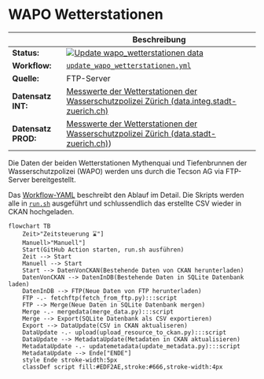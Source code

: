 WAPO Wetterstationen
====================

||Beschreibung|
|---|---|
|**Status:**| [![Update wapo_wetterstationen data](https://github.com/opendatazurich/opendatazurich.github.io/actions/workflows/update_wapo_wetterstationen.yml/badge.svg)](https://github.com/opendatazurich/opendatazurich.github.io/actions/workflows/update_wapo_wetterstationen.yml)|
|**Workflow:**|[`update_wapo_wetterstationen.yml`](https://github.com/opendatazurich/opendatazurich.github.io/blob/master/.github/workflows/update_wapo_wetterstationen.yml)|
|**Quelle:**| FTP-Server
|**Datensatz INT:**|[Messwerte der Wetterstationen der Wasserschutzpolizei Zürich (data.integ.stadt-zuerich.ch)](https://data.integ.stadt-zuerich.ch/dataset/sid_wapo_wetterstationen)|
|**Datensatz PROD:**|[Messwerte der Wetterstationen der Wasserschutzpolizei Zürich (data.stadt-zuerich.ch)](https://data.stadt-zuerich.ch/dataset/sid_wapo_wetterstationen))|

Die Daten der beiden Wetterstationen Mythenquai und Tiefenbrunnen der Wasserschutzpolizei (WAPO) werden uns durch die Tecson AG via FTP-Server bereitgestellt.

Das [Workflow-YAML](https://github.com/opendatazurich/opendatazurich.github.io/blob/master/.github/workflows/update_wapo_wetterstationen.yml) beschreibt den Ablauf im Detail.
Die Skripts werden alle in [`run.sh`](https://github.com/opendatazurich/opendatazurich.github.io/blob/master/automation/wapo_wetterstationen/run.sh) ausgeführt und schlussendlich das erstellte CSV wieder in CKAN hochgeladen.

```mermaid
flowchart TB
    Zeit>"Zeitsteuerung ⌛️"]
    Manuell>"Manuell"]
    Start(GitHub Action starten, run.sh ausführen)
    Zeit --> Start
    Manuell --> Start
    Start --> DatenVonCKAN(Bestehende Daten von CKAN herunterladen)
    DatenVonCKAN --> DatenInDB(Bestehende Daten in SQLite Datenbank laden)
    DatenInDB --> FTP(Neue Daten von FTP herunterladen)
    FTP -.- fetchftp(fetch_from_ftp.py):::script
    FTP --> Merge(Neue Daten in SQLite Datenbank mergen)
    Merge -.- mergedata(merge_data.py):::script
    Merge --> Export(SQLite Datenbank als CSV exportieren)
    Export --> DataUpdate(CSV in CKAN aktualiseren)
    DataUpdate -.- upload(upload_resource_to_ckan.py):::script
    DataUpdate --> MetadataUpdate(Metadaten in CKAN aktualisieren)
    MetadataUpdate -.- updatemetadata(update_metadata.py):::script
    MetadataUpdate --> Ende["ENDE"]
    style Ende stroke-width:5px
    classDef script fill:#EDF2AE,stroke:#666,stroke-width:4px
```

